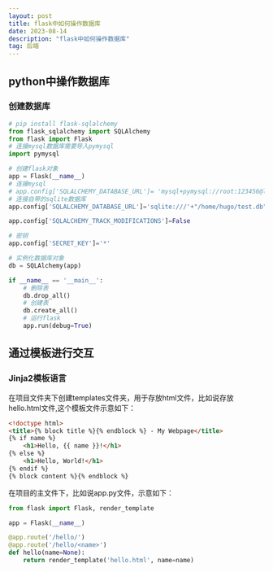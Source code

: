 ```yaml
---
layout: post
title: flask中如何操作数据库
date: 2023-08-14
description: "flask中如何操作数据库"
tag: 后端
---
```



## python中操作数据库

### 创建数据库

```python
# pip install flask-sqlalchemy
from flask_sqlalchemy import SQLAlchemy
from flask import Flask
# 连接mysql数据库需要导入pymysql
import pymysql

# 创建flask对象
app = Flask(__name__)
# 连接mysql
# app.config['SQLALCHEMY_DATABASE_URL']= 'mysql+pymysql://root:123456@localhost:3306/flask'
# 连接自带的sqlite数据库
app.config['SQLALCHEMY_DATABASE_URL']='sqlite:///'+"/home/hugo/test.db"

app.config['SQLALCHEMY_TRACK_MODIFICATIONS']=False

# 密钥
app.config['SECRET_KEY']='*'

# 实例化数据库对象
db = SQLAlchemy(app)

if __name__ == '__main__':
    # 删除表
    db.drop_all()
    # 创建表
    db.create_all()
    # 运行flask
    app.run(debug=True)
```


## 通过模板进行交互

### Jinja2模板语言

在项目文件夹下创建templates文件夹，用于存放html文件，比如说存放hello.html文件,这个模板文件示意如下：

```html
<!doctype html>
<title>{% block title %}{% endblock %} - My Webpage</title>
{% if name %}
    <h1>Hello, {{ name }}!</h1>
{% else %}
    <h1>Hello, World!</h1>
{% endif %}
{% block content %}{% endblock %}
```

在项目的主文件下，比如说app.py文件，示意如下：

```python
from flask import Flask, render_template

app = Flask(__name__)

@app.route('/hello/')
@app.route('/hello/<name>')
def hello(name=None):
    return render_template('hello.html', name=name)
```

